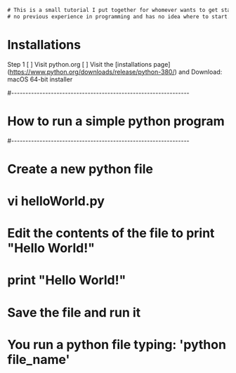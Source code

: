 <!------------------------------------------------------------------
Author: Ronald Munoz
Description: 	This is a personal tutorial documentation on how 
              to get started with Python. This documentation
              will walk you throught installations to simple
              programs you can run in your own computer to 
              learn how to use Python. 

              I'm learning Python with you and you might find
              some bugs and problems with this documentation
              but please remember, we are learning together.
              Don't be a jerk! 
------------------------------------------------------------------->

<!-------- Just a small description at the top of my file --------->
```diff
# This is a small tutorial I put together for whomever wants to get started with Python and has 
# no previous experience in programming and has no idea where to start.
```

<!-----------------------------------------------------------------  
# Installations : I'm using a mac
#----------------------------------------------------------------->
# Installations
Step 1
[ ] Visit python.org
[ ] Visit the [installations page] (https://www.python.org/downloads/release/python-380/)  and Download: macOS 64-bit installer


#---------------------------------------------------------------  	
# How to run a simple python program
#---------------------------------------------------------------  	
# Create a new python file
#	vi helloWorld.py
# Edit the contents of the file to print "Hello World!"
# 	print "Hello World!"
# Save the file and run it
# You run a python file typing: 'python file_name'

